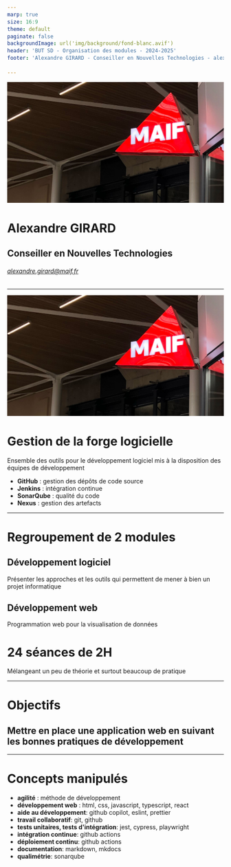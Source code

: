 ```yaml
---
marp: true
size: 16:9
theme: default
paginate: false
backgroundImage: url('img/background/fond-blanc.avif')
header: 'BUT SD - Organisation des modules - 2024-2025'
footer: 'Alexandre GIRARD - Conseiller en Nouvelles Technologies - alexandre.girard@maif.fr'

---
```


![bg opacity:.4 ](./img/background/fond-maif.jpg)

#  Alexandre GIRARD
## Conseiller en Nouvelles Technologies
###### alexandre.girard@maif.fr

--- 

![bg opacity:.4 ](./img/background/fond-maif.jpg)
# Gestion de la forge logicielle

Ensemble des outils pour le développement logiciel mis à la disposition des équipes de développement

- **GitHub** : gestion des dépôts de code source
- **Jenkins** : intégration continue
- **SonarQube** : qualité du code
- **Nexus** : gestion des artefacts
---

# Regroupement de 2 modules
## **Développement logiciel**
Présenter les approches et les outils qui permettent de mener à bien un projet informatique

## **Développement web**
Programmation web pour la visualisation de données

# 24 séances de 2H
Mélangeant un peu de théorie et surtout beaucoup de pratique

---

# Objectifs

## **Mettre en place une application web en suivant les bonnes pratiques de développement**

---

# Concepts manipulés

- __agilité__ : méthode de développement
- __développement web__ : html, css, javascript, typescript, react
- __aide au développement__: github copilot, eslint, prettier
- __travail collaboratif__: git, github
- __tests unitaires, tests d'intégration__: jest, cypress, playwright
- __intégration continue__: github actions
- __déploiement continu__: github actions
- __documentation__: markdown, mkdocs
- __qualimétrie__: sonarqube


<!-- ---

# Différents supports de cours disponibles :


- Git: 
    - Présentation: [https://but-sd.github.io/prez/git](https://but-sd.github.io/prez/git) - [version pdf](https://but-sd.github.io/prez/git.pdf)
    - Guide: [https://but-sd.github.io/guide-git/](https://but-sd.github.io/guide-git/)
 -->
